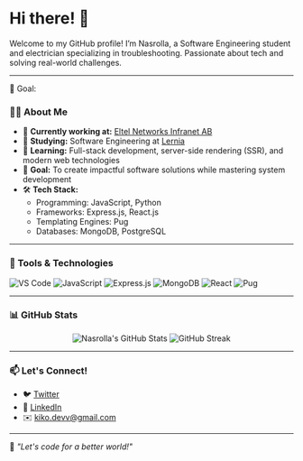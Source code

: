 # Hi there! 👋

Welcome to my GitHub profile! I’m Nasrolla, a Software Engineering student and electrician specializing in troubleshooting. Passionate about tech and solving real-world challenges.

---
🎯 Goal:
### 👨‍💻 About Me

- 💼 **Currently working at:** [Eltel Networks Infranet AB](https://www.eltelnetworks.com/)
- 📖 **Studying:** Software Engineering at [Lernia](https://www.lernia.se/)
- 🌱 **Learning:** Full-stack development, server-side rendering (SSR), and modern web technologies
- 🎯 **Goal:** To create impactful software solutions while mastering system development
- 🛠️ **Tech Stack:**
  - Programming: JavaScript, Python
  - Frameworks: Express.js, React.js
  - Templating Engines: Pug
  - Databases: MongoDB, PostgreSQL

---

### 🔧 Tools & Technologies

<p align="left">
  <img src="https://img.shields.io/badge/Editor-VS%20Code-blue?style=flat-square&logo=visual-studio-code" alt="VS Code" />
  <img src="https://img.shields.io/badge/Code-JavaScript-yellow?style=flat-square&logo=javascript" alt="JavaScript" />
  <img src="https://img.shields.io/badge/Backend-Express.js-brightgreen?style=flat-square&logo=express" alt="Express.js" />
  <img src="https://img.shields.io/badge/Database-MongoDB-green?style=flat-square&logo=mongodb" alt="MongoDB" />
  <img src="https://img.shields.io/badge/Frontend-React-blue?style=flat-square&logo=react" alt="React" />
  <img src="https://img.shields.io/badge/Template-Pug-red?style=flat-square&logo=pug" alt="Pug" />
</p>

---

### 📊 GitHub Stats

<p align="center">
  <img src="https://github-readme-stats.vercel.app/api?username=kikoDevv&show_icons=true&theme=radical" alt="Nasrolla's GitHub Stats" />
  <img src="https://github-readme-streak-stats.herokuapp.com/?user=kikoDevv&theme=radical" alt="GitHub Streak" />
</p>

---

### 📫 Let's Connect!

- 🐦 [Twitter](https://twitter.com/your-twitter-handle)
- 💼 [LinkedIn](https://linkedin.com/in/your-linkedin-profile)
- ✉️ [kiko.devv@gmail.com]()

---

🌟 *"Let's code for a better world!"*

